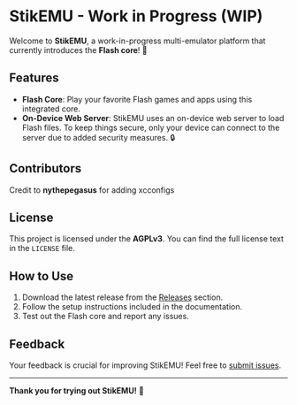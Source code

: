 # StikEMU - Work in Progress (WIP)

Welcome to **StikEMU**, a work-in-progress multi-emulator platform that currently introduces the **Flash core**! 🎉 

## Features
- **Flash Core**: Play your favorite Flash games and apps using this integrated core.
- **On-Device Web Server**: StikEMU uses an on-device web server to load Flash files. To keep things secure, only your device can connect to the server due to added security measures. 🔒

## Contributors
Credit to **nythepegasus** for adding xcconfigs

## License
This project is licensed under the **AGPLv3**. You can find the full license text in the `LICENSE` file.

## How to Use
1. Download the latest release from the [Releases](https://github.com/0-Blu/StikEMU/releases) section.
2. Follow the setup instructions included in the documentation.
3. Test out the Flash core and report any issues.

## Feedback
Your feedback is crucial for improving StikEMU! Feel free to [submit issues](https://github.com/0-Blu/StikEMU/issues).

---

**Thank you for trying out StikEMU!** 🙌
